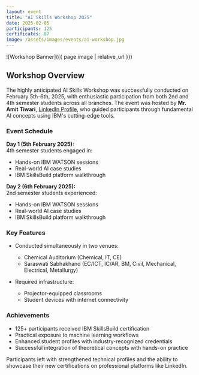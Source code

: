 ```yaml
---
layout: event
title: "AI Skills Workshop 2025"
date: 2025-02-05
participants: 125
certificates: 87
image: /assets/images/events/ai-workshop.jpg
---
```


![Workshop Banner]({{ page.image | relative_url }})

## Workshop Overview
The highly anticipated AI Skills Workshop was successfully conducted on February 5th-6th, 2025, with enthusiastic participation from both 2nd and 4th semester students across all branches. The event was hosted by **Mr. Amit Tiwari**, [LinkedIn Profile](https://www.linkedin.com/in/amit-tiwari-0b1284227/), who guided participants through fundamental AI concepts using IBM's cutting-edge tools.

### Event Schedule
**Day 1 (5th February 2025):**  
4th semester students engaged in:  
- Hands-on IBM WATSON  sessions  
- Real-world AI case studies  
- IBM SkillsBuild platform walkthrough  

**Day 2 (6th February 2025):**  
2nd semester students experienced:  
- Hands-on IBM WATSON  sessions  
- Real-world AI case studies  
- IBM SkillsBuild platform walkthrough  

### Key Features
- Conducted simultaneously in two venues:  
  - Chemical Auditorium (Chemical, IT, CE)  
  - Saraswati Sabhakhand (EC/ICT, IC/AR, BM, Civil, Mechanical, Electrical, Metallurgy)  

- Required infrastructure:  
  - Projector-equipped classrooms  
  - Student devices with internet connectivity  

### Achievements
- 125+ participants received IBM SkillsBuild certification  
- Practical exposure to machine learning workflows  
- Enhanced student profiles with industry-recognized credentials  
- Successful integration of theoretical concepts with hands-on practice  

Participants left with strengthened technical profiles and the ability to showcase their new certifications on professional platforms like LinkedIn. 
